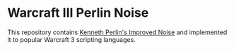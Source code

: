 # Warcraft III Perlin Noise

This repository contains [Kenneth Perlin's Improved Noise](https://mrl.nyu.edu/~perlin/noise/) and implemented it to popular Warcraft 3 scripting languages.

